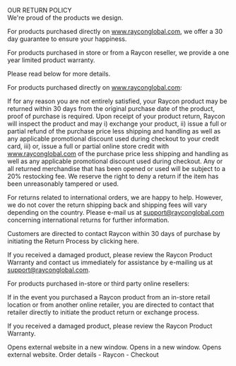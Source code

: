 OUR RETURN POLICY  
We're proud of the products we design.

For products purchased directly on www.rayconglobal.com, we offer a 30 day guarantee to ensure your happiness.

For products purchased in store or from a Raycon reseller, we provide a one year limited product warranty.

Please read below for more details.

For products purchased directly on www.rayconglobal.com:

If for any reason you are not entirely satisfied, your Raycon product may be returned within 30 days from the original purchase date of the product, proof of purchase is required. Upon receipt of your product return, Raycon will inspect the product and may i) exchange your product, ii) issue a full or partial refund of the purchase price less shipping and handling as well as any applicable promotional discount used during checkout to your credit card, iii) or, issue a full or partial online store credit with www.rayconglobal.com of the purchase price less shipping and handling as well as any applicable promotional discount used during checkout. Any or all returned merchandise that has been opened or used will be subject to a 20% restocking fee. We reserve the right to deny a return if the item has been unreasonably tampered or used.

For returns related to international orders, we are happy to help. However, we do not cover the return shipping back and shipping fees will vary depending on the country. Please e-mail us at support@rayconglobal.com concerning international returns for further information.

Customers are directed to contact Raycon within 30 days of purchase by initiating the Return Process by clicking here.

If you received a damaged product, please review the Raycon Product Warranty and contact us immediately for assistance by e-mailing us at support@rayconglobal.com.

For products purchased in-store or third party online resellers:

If in the event you purchased a Raycon product from an in-store retail location or from another online retailer, you are directed to contact that retailer directly to initiate the product return or exchange process.

If you received a damaged product, please review the Raycon Product Warranty.

Opens external website in a new window. Opens in a new window. Opens external website. Order details - Raycon - Checkout